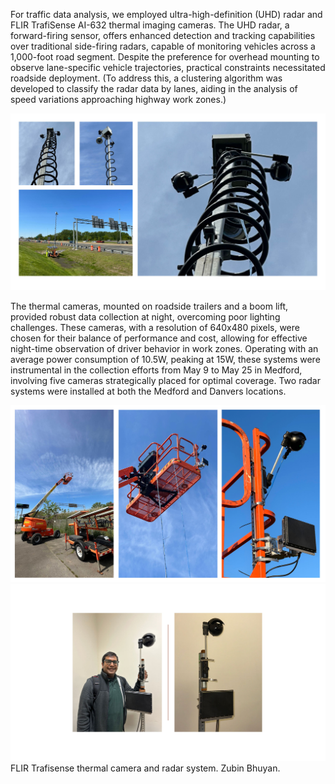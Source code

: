 For traffic data analysis, we employed ultra-high-definition (UHD) radar and FLIR TrafiSense AI-632 thermal imaging cameras. The UHD radar, a forward-firing sensor, offers enhanced detection and tracking capabilities over traditional side-firing radars, capable of monitoring vehicles across a 1,000-foot road segment. Despite the preference for overhead mounting to observe lane-specific vehicle trajectories, practical constraints necessitated roadside deployment. (To address this, a clustering algorithm was developed to classify the radar data by lanes, aiding in the analysis of speed variations approaching highway work zones.)

<img src="Slide2.jpg" alt="Deployment of thermal cameras and radar systems for data collection at the Medford site" width="650"/>

The thermal cameras, mounted on roadside trailers and a boom lift, provided robust data collection at night, overcoming poor lighting challenges. These cameras, with a resolution of 640x480 pixels, were chosen for their balance of performance and cost, allowing for effective night-time observation of driver behavior in work zones. Operating with an average power consumption of 10.5W, peaking at 15W, these systems were instrumental in the collection efforts from May 9 to May 25 in Medford, involving five cameras strategically placed for optimal coverage. Two radar systems were installed at both the Medford and Danvers locations.

<img src="Slide1.jpg" alt="Deployment of thermal cameras and radar systems for data collection at the Medford site" width="650"/>


<img src="Slide4-zubin_bhuyan_thermal_ITS_radar.jpg" alt="FLIR Trafisense thermal camera and radar system. Zubin Bhuyan." width="680"/>
FLIR Trafisense thermal camera and radar system. Zubin Bhuyan.
